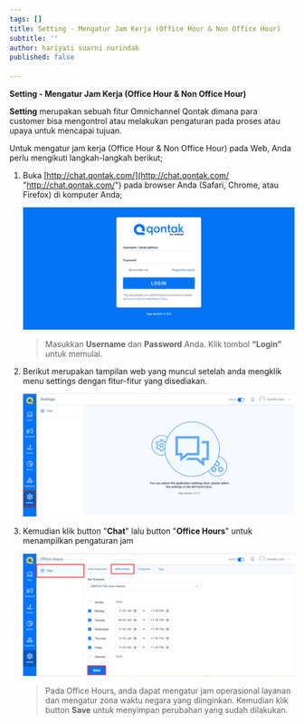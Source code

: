 ```yaml
---
tags: []
title: Setting - Mengatur Jam Kerja (Office Hour & Non Office Hour)
subtitle: ''
author: hariyati suarni nurindah
published: false

---
```

**Setting - Mengatur Jam Kerja (Office Hour & Non Office Hour)**

**Setting** merupakan sebuah fitur Omnichannel Qontak dimana para customer bisa mengontrol atau melakukan pengaturan pada proses atau upaya untuk mencapai tujuan.

Untuk mengatur jam kerja (Office Hour & Non Office Hour) pada Web, Anda perlu mengikuti langkah-langkah berikut;

1. Buka [http://chat.qontak.com/](http://chat.qontak.com/ "http://chat.qontak.com/") pada browser Anda (Safari, Chrome, atau Firefox) di komputer Anda;

   ![](/uploads/login-qontak-c.png)

   > Masukkan **Username** dan **Password** Anda. Klik tombol **“Login”** untuk memulai.
2. Berikut merupakan tampilan web yang muncul setelah anda mengklik menu settings dengan fitur-fitur yang disediakan.

   ![](/uploads/setting.PNG)
3. Kemudian klik button "**Chat**" lalu button "**Office Hours**" untuk menampilkan pengaturan jam

   ![](/uploads/setting3-1.PNG)

   > Pada Office Hours, anda dapat mengatur jam operasional layanan dan mengatur zona waktu negara yang diinginkan. Kemudian klik button **Save** untuk menyimpan perubahan yang sudah dilakukan.
